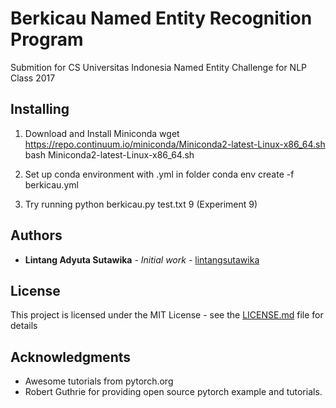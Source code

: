 # Berkicau Named Entity Recognition Program

Submition for CS Universitas Indonesia Named Entity Challenge for NLP Class 2017

## Installing

1) Download and Install Miniconda
wget https://repo.continuum.io/miniconda/Miniconda2-latest-Linux-x86_64.sh
bash Miniconda2-latest-Linux-x86_64.sh

2) Set up conda environment with .yml in folder
conda env create -f berkicau.yml

3) Try running
python berkicau.py test.txt 9 (Experiment 9)


## Authors

* **Lintang Adyuta Sutawika** - *Initial work* - [lintangsutawika](https://github.com/lintangsutawika)

## License

This project is licensed under the MIT License - see the [LICENSE.md](LICENSE.md) file for details

## Acknowledgments

* Awesome tutorials from pytorch.org
* Robert Guthrie for providing open source pytorch example and tutorials.
